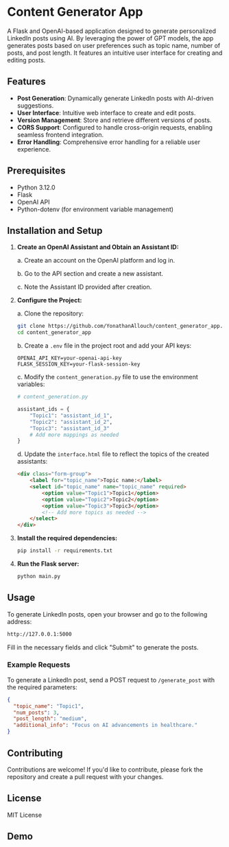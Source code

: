 # Content Generator App

A Flask and OpenAI-based application designed to generate personalized LinkedIn posts using AI. By leveraging the power of GPT models, the app generates posts based on user preferences such as topic name, number of posts, and post length. It features an intuitive user interface for creating and editing posts.

## Features

- **Post Generation**: Dynamically generate LinkedIn posts with AI-driven suggestions.
- **User Interface**: Intuitive web interface to create and edit posts.
- **Version Management**: Store and retrieve different versions of posts.
- **CORS Support**: Configured to handle cross-origin requests, enabling seamless frontend integration.
- **Error Handling**: Comprehensive error handling for a reliable user experience.

## Prerequisites

- Python 3.12.0
- Flask
- OpenAI API
- Python-dotenv (for environment variable management)

## Installation and Setup

1. **Create an OpenAI Assistant and Obtain an Assistant ID:**

    a. Create an account on the OpenAI platform and log in.

    b. Go to the API section and create a new assistant.

    c. Note the Assistant ID provided after creation.

2. **Configure the Project:**

    a. Clone the repository:

    ```bash
    git clone https://github.com/YonathanAllouch/content_generator_app.git
    cd content_generator_app
    ```

    b. Create a `.env` file in the project root and add your API keys:

    ```env
    OPENAI_API_KEY=your-openai-api-key
    FLASK_SESSION_KEY=your-flask-session-key
    ```

    c. Modify the `content_generation.py` file to use the environment variables:

    ```python
    # content_generation.py

    assistant_ids = {
        "Topic1": "assistant_id_1",
        "Topic2": "assistant_id_2",
        "Topic3": "assistant_id_3"
        # Add more mappings as needed
    }
    
    ```

    d. Update the `interface.html` file to reflect the topics of the created assistants:

    ```html
    <div class="form-group">
        <label for="topic_name">Topic name:</label>
        <select id="topic_name" name="topic_name" required>
            <option value="Topic1">Topic1</option>
            <option value="Topic2">Topic2</option>
            <option value="Topic3">Topic3</option>
            <!-- Add more topics as needed -->
        </select>
    </div>
    ```

3. **Install the required dependencies:**

    ```bash
    pip install -r requirements.txt
    ```

4. **Run the Flask server:**

    ```bash
    python main.py
    ```

## Usage

To generate LinkedIn posts, open your browser and go to the following address:
```bash
http://127.0.0.1:5000
```

Fill in the necessary fields and click "Submit" to generate the posts.

### Example Requests

To generate a LinkedIn post, send a POST request to `/generate_post` with the required parameters:

```json
{
  "topic_name": "Topic1",
  "num_posts": 3,
  "post_length": "medium",
  "additional_info": "Focus on AI advancements in healthcare."
}
```

## Contributing

Contributions are welcome! If you'd like to contribute, please fork the repository and create a pull request with your changes.

## License

MIT License

## Demo 



